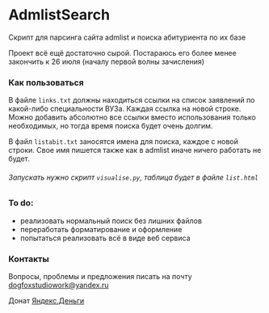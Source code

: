 # AdmlistSearch
Скрипт для парсинга сайта admlist и поиска абитуриента по их базе

Проект всё ещё достаточно сырой. Постараюсь его более менее закончить к 26 июля (началу первой волны зачисления)

### Как пользоваться
  В файле `links.txt` должны находиться ссылки на список заявлений по какой-либо специальности ВУЗа. Каждая ссылка на новой строке. Можно добавить абсолютно все ссылки вместо использования только необходимых, но тогда время поиска будет очень долгим.

  В файл `listabit.txt` заносятся имена для поиска, каждое с новой строки. Свое имя пишется также как в admlist иначе ничего работать не будет.

######  Запускать нужно скрипт `visualise.py`, таблица будет в файле `list.html`

### To do:
* реализовать нормальный поиск без лишних файлов
* переработать форматирование и оформление
* попытаться реализовать всё в виде веб сервиса

### Контакты
Вопросы, проблемы и предложения писать на почту dogfoxstudiowork@yandex.ru

Донат [Яндекс.Деньги](https://money.yandex.ru/to/410018824908040)
